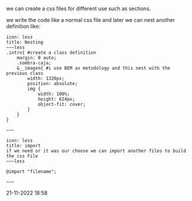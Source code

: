 we can create a css files for different use such as sections.

we write the code like a normal css file and later we can nest another definition like:

```ad-info
icon: less
title: Nesting
~~~less
.intro{ #create a class definition
    margin: 0 auto;
    .sombra-caja;
    &__imagen{ #i use BEM as metodology and this nest with the previous class
        width: 1320px;
        position: absolute;
        img {
            width: 100%;
            height: 624px;
            object-fit: cover;
        }
    }
}

~~~

```

```ad-info
icon: less
title: import
if we need or it was our choose we can import another files to build the css File
~~~less

@import "filename";

~~~

```

21-11-2022 18:58